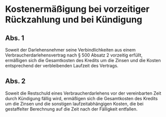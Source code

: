 # Kostenermäßigung bei vorzeitiger Rückzahlung und bei Kündigung



## Abs. 1

 Soweit der Darlehensnehmer seine Verbindlichkeiten aus einem Verbraucherdarlehensvertrag nach § 500 Absatz 2 vorzeitig erfüllt, ermäßigen sich die Gesamtkosten des Kredits um die Zinsen und die Kosten entsprechend der verbleibenden Laufzeit des Vertrags.

## Abs. 2

 Soweit die Restschuld eines Verbraucherdarlehens vor der vereinbarten Zeit durch Kündigung fällig wird, ermäßigen sich die Gesamtkosten des Kredits um die Zinsen und die sonstigen laufzeitabhängigen Kosten, die bei gestaffelter Berechnung auf die Zeit nach der Fälligkeit entfallen. 

